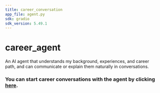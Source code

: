 ```yaml
---
title: career_conversation
app_file: agent.py
sdk: gradio
sdk_version: 5.49.1
---
```

# career_agent
An AI agent that understands my background, experiences, and career path, and can communicate or explain them naturally in conversations.


### You can start career conversations with the agent by clicking [here](https://huggingface.co/spaces/Seung-gu/career_conversation).


